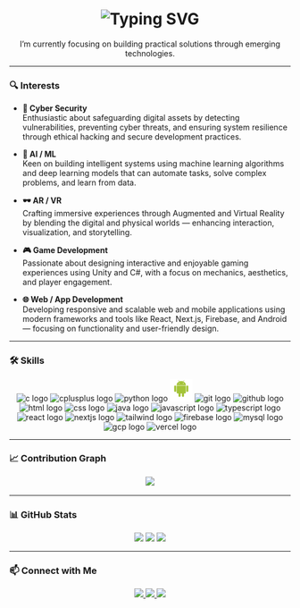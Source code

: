 <h1 align="center">
  <img src="https://readme-typing-svg.herokuapp.com?font=Overpass&weight=600&size=32&pause=350&center=true&vCenter=true&width=435&lines=Greetings!;I'm+Bhargav+Gajare..." alt="Typing SVG" />
</h1>

<p align="center">
  I’m currently focusing on building practical solutions through emerging technologies.
</p>

---

### 🔍 Interests

- **🔐 Cyber Security**  
  Enthusiastic about safeguarding digital assets by detecting vulnerabilities, preventing cyber threats, and ensuring system resilience through ethical hacking and secure development practices.

- **🧠 AI / ML**  
  Keen on building intelligent systems using machine learning algorithms and deep learning models that can automate tasks, solve complex problems, and learn from data.

- **🕶️ AR / VR**  
  Crafting immersive experiences through Augmented and Virtual Reality by blending the digital and physical worlds — enhancing interaction, visualization, and storytelling.

- **🎮 Game Development**  
  Passionate about designing interactive and enjoyable gaming experiences using Unity and C#, with a focus on mechanics, aesthetics, and player engagement.

- **🌐 Web / App Development**  
  Developing responsive and scalable web and mobile applications using modern frameworks and tools like React, Next.js, Firebase, and Android — focusing on functionality and user-friendly design.

---

### 🛠️ Skills
<div align="center">
  <img src="https://skillicons.dev/icons?i=c" height="40" alt="c logo" />
  <img src="https://cdn.jsdelivr.net/gh/devicons/devicon/icons/cplusplus/cplusplus-original.svg" height="40" alt="cplusplus logo" />
  <img src="https://skillicons.dev/icons?i=python" height="40" alt="python logo" />
  <img src="https://raw.githubusercontent.com/devicons/devicon/master/icons/android/android-original-wordmark.svg" height="40" alt="android logo" />
  <img src="https://skillicons.dev/icons?i=git" height="40" alt="git logo" />
  <img src="https://skillicons.dev/icons?i=github" height="40" alt="github logo" />
  <img src="https://skillicons.dev/icons?i=html" height="40" alt="html logo" />
  <img src="https://skillicons.dev/icons?i=css" height="40" alt="css logo" />
  <img src="https://skillicons.dev/icons?i=java" height="40" alt="java logo" />
  <img src="https://skillicons.dev/icons?i=javascript" height="40" alt="javascript logo" />
  <img src="https://skillicons.dev/icons?i=typescript" height="40" alt="typescript logo" />
  <img src="https://skillicons.dev/icons?i=react" height="40" alt="react logo" />
  <img src="https://skillicons.dev/icons?i=nextjs" height="40" alt="nextjs logo" />
  <img src="https://skillicons.dev/icons?i=tailwind" height="40" alt="tailwind logo" />
  <img src="https://skillicons.dev/icons?i=firebase" height="40" alt="firebase logo" />
  <img src="https://skillicons.dev/icons?i=mysql" height="40" alt="mysql logo" />
  <img src="https://skillicons.dev/icons?i=gcp" height="40" alt="gcp logo" />
  <img src="https://skillicons.dev/icons?i=vercel" height="40" alt="vercel logo" />
</div>

---

### 📈 Contribution Graph
<p align="center">
  <img src="https://github-readme-activity-graph.vercel.app/graph?username=bhargavgajare1479&bg_color=333333&color=5BCDEC&line=5BCDEC&point=FFFFFF&hide_border=false" />
</p>

---

### 📊 GitHub Stats
<p align="center">
  <img src="https://github-readme-stats.vercel.app/api/top-langs?username=bhargavgajare1479&show_icons=true&locale=en&layout=compact&theme=radical" height="175" />
  <img src="https://github-readme-stats.vercel.app/api?username=bhargavgajare1479&show_icons=true&theme=transparent" height="175" />
  <img src="https://github-readme-streak-stats-salesp07.vercel.app/?user=bhargavgajare1479&theme=github_dark&hide_border=false&count_private=true&border_radius=10" />
</p>

---

### 📫 Connect with Me
<p align="center">
  <a href="mailto:gajarebhargav@gmail.com" target="_blank">
    <img src="https://img.shields.io/static/v1?message=Gmail&logo=gmail&label=&color=EA4335&logoColor=white&labelColor=&style=for-the-badge" height="25" />
  </a>
  <a href="https://www.linkedin.com/in/bhargavsg/" target="_blank">
    <img src="https://img.shields.io/static/v1?message=LinkedIn&logo=linkedin&label=&color=0077B5&logoColor=white&labelColor=&style=for-the-badge" height="25" />
  </a>
  <a href="https://leetcode.com/u/bhargavgajare1479/" target="_blank">
    <img src="https://img.shields.io/static/v1?message=LeetCode&logo=leetcode&label=&color=000000&logoColor=white&labelColor=&style=for-the-badge" height="25" />
  </a>
</p>
